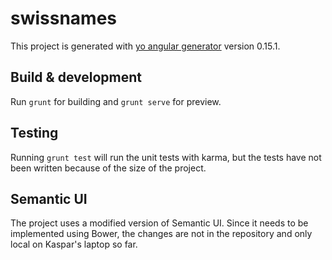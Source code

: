 # swissnames

This project is generated with [yo angular generator](https://github.com/yeoman/generator-angular)
version 0.15.1.

## Build & development

Run `grunt` for building and `grunt serve` for preview.

## Testing

Running `grunt test` will run the unit tests with karma, but the tests have 
not been written because of the size of the project.

## Semantic UI

The project uses a modified version of Semantic UI. Since it needs to be 
implemented using Bower, the changes are not in the repository and only local
 on Kaspar's laptop so far.
